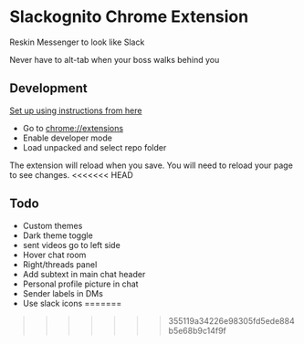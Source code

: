 # Slackognito Chrome Extension

Reskin Messenger to look like Slack

Never have to alt-tab when your boss walks behind you

## Development
[Set up using instructions from here](https://developer.chrome.com/extensions/getstarted)

- Go to <chrome://extensions>
- Enable developer mode
- Load unpacked and select repo folder

The extension will reload when you save. You will need to reload your page to see changes.
<<<<<<< HEAD


## Todo

- Custom themes
- Dark theme toggle
- sent videos go to left side
- Hover chat room 
- Right/threads panel
- Add subtext in main chat header
- Personal profile picture in chat
- Sender labels in DMs
- Use slack icons
=======
>>>>>>> 355119a34226e98305fd5ede884b5e68b9c14f9f
